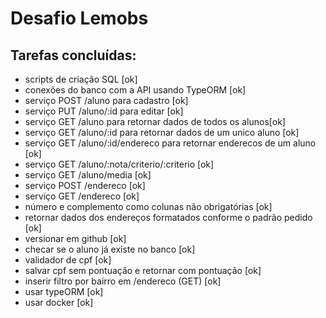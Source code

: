 # Desafio Lemobs 

## Tarefas concluídas:
- scripts de criação SQL [ok]
- conexões do banco com a API usando TypeORM [ok]
- serviço POST /aluno para cadastro [ok]
- serviço PUT /aluno/:id para editar [ok]
- serviço GET /aluno para retornar dados de todos os alunos[ok]
- serviço GET /aluno/:id para retornar dados de um unico aluno [ok]
- serviço GET /aluno/:id/endereco para retornar enderecos de um aluno [ok]
- serviço GET /aluno/:nota/criterio/:criterio [ok]
- serviço GET /aluno/media [ok]
- serviço POST /endereco [ok]
- serviço GET /endereco [ok]
- número e complemento como colunas não obrigatórias [ok]
- retornar dados dos endereços formatados conforme o padrão pedido [ok]
- versionar em github [ok]
- checar se o aluno já existe no banco [ok]
- validador de cpf [ok]
- salvar cpf sem pontuação e retornar com pontuação [ok]
- inserir filtro por bairro em /endereco (GET) [ok]
- usar typeORM [ok]
- usar docker [ok]

